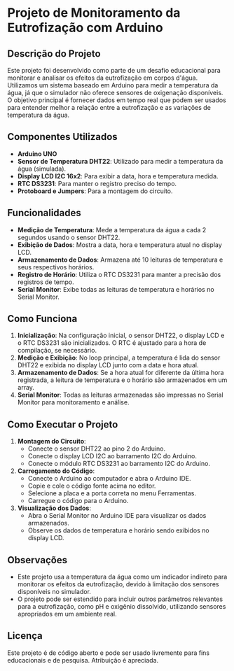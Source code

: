 # Projeto de Monitoramento da Eutrofização com Arduino

## Descrição do Projeto
Este projeto foi desenvolvido como parte de um desafio educacional para monitorar e analisar os efeitos da eutrofização em corpos d'água. Utilizamos um sistema baseado em Arduino para medir a temperatura da água, já que o simulador não oferece sensores de oxigenação disponíveis. O objetivo principal é fornecer dados em tempo real que podem ser usados para entender melhor a relação entre a eutrofização e as variações de temperatura da água.

## Componentes Utilizados
- **Arduino UNO**
- **Sensor de Temperatura DHT22**: Utilizado para medir a temperatura da água (simulada).
- **Display LCD I2C 16x2**: Para exibir a data, hora e temperatura medida.
- **RTC DS3231**: Para manter o registro preciso do tempo.
- **Protoboard e Jumpers**: Para a montagem do circuito.

## Funcionalidades
- **Medição de Temperatura**: Mede a temperatura da água a cada 2 segundos usando o sensor DHT22.
- **Exibição de Dados**: Mostra a data, hora e temperatura atual no display LCD.
- **Armazenamento de Dados**: Armazena até 10 leituras de temperatura e seus respectivos horários.
- **Registro de Horário**: Utiliza o RTC DS3231 para manter a precisão dos registros de tempo.
- **Serial Monitor**: Exibe todas as leituras de temperatura e horários no Serial Monitor.

## Como Funciona
1. **Inicialização**: Na configuração inicial, o sensor DHT22, o display LCD e o RTC DS3231 são inicializados. O RTC é ajustado para a hora de compilação, se necessário.
2. **Medição e Exibição**: No loop principal, a temperatura é lida do sensor DHT22 e exibida no display LCD junto com a data e hora atual.
3. **Armazenamento de Dados**: Se a hora atual for diferente da última hora registrada, a leitura de temperatura e o horário são armazenados em um array.
4. **Serial Monitor**: Todas as leituras armazenadas são impressas no Serial Monitor para monitoramento e análise.


## Como Executar o Projeto
1. **Montagem do Circuito**:
   - Conecte o sensor DHT22 ao pino 2 do Arduino.
   - Conecte o display LCD I2C ao barramento I2C do Arduino.
   - Conecte o módulo RTC DS3231 ao barramento I2C do Arduino.
2. **Carregamento do Código**:
   - Conecte o Arduino ao computador e abra o Arduino IDE.
   - Copie e cole o código fonte acima no editor.
   - Selecione a placa e a porta correta no menu Ferramentas.
   - Carregue o código para o Arduino.
3. **Visualização dos Dados**:
   - Abra o Serial Monitor no Arduino IDE para visualizar os dados armazenados.
   - Observe os dados de temperatura e horário sendo exibidos no display LCD.

## Observações
- Este projeto usa a temperatura da água como um indicador indireto para monitorar os efeitos da eutrofização, devido à limitação dos sensores disponíveis no simulador.
- O projeto pode ser estendido para incluir outros parâmetros relevantes para a eutrofização, como pH e oxigênio dissolvido, utilizando sensores apropriados em um ambiente real.

## Licença
Este projeto é de código aberto e pode ser usado livremente para fins educacionais e de pesquisa. Atribuição é apreciada.
